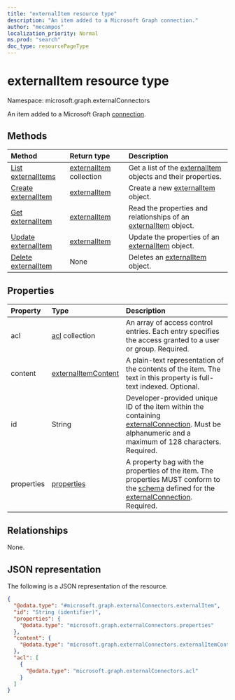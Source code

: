 ```yaml
---
title: "externalItem resource type"
description: "An item added to a Microsoft Graph connection."
author: "mecampos"
localization_priority: Normal
ms.prod: "search"
doc_type: resourcePageType
---
```


# externalItem resource type

Namespace: microsoft.graph.externalConnectors

An item added to a Microsoft Graph [connection](externalconnector-externalconnection.md). 

## Methods
|Method|Return type|Description|
|:---|:---|:---|
|[List externalItems](../api/externalitem-list.md)|[externalItem](../resources/externalconnectors-externalitem.md) collection|Get a list of the [externalItem](../resources/externalitem.md) objects and their properties.|
|[Create externalItem](../api/externalconnectors-externalitem-create.md)|[externalItem](../resources/externalconnectors-externalitem.md)|Create a new [externalItem](../resources/externalconnectors-externalitem.md) object.|
|[Get externalItem](../api/externalconnectors-externalitem-get.md)|[externalItem](../resources/externalconnectors-externalitem.md)|Read the properties and relationships of an [externalItem](../resources/externalconnectors-externalitem.md) object.|
|[Update externalItem](../api/externalconnectors-externalitem-update.md)|[externalItem](../resources/externalconnectors-externalitem.md)|Update the properties of an [externalItem](../resources/externalconnectors-externalitem.md) object.|
|[Delete externalItem](../api/externalconnectors-externalitem-delete.md)|None|Deletes an [externalItem](../resources/externalconnectors-externalitem.md) object.|

## Properties
|Property|Type|Description|
|:---|:---|:---|
|acl|[acl](../resources/externalconnectors-acl.md) collection|An array of access control entries. Each entry specifies the access granted to a user or group. Required.|
|content|[externalItemContent](../resources/externalconnectors-externalitemcontent.md)|A plain-text  representation of the contents of the item. The text in this property is full-text indexed. Optional.|
|id|String|Developer-provided unique ID of the item within the containing [externalConnection](externalconnectors-externalconnection.md). Must be alphanumeric and a maximum of 128 characters. Required.|
|properties|[properties](../resources/externalconnectors-properties.md)|A property bag with the properties of the item. The properties MUST conform to the [schema](schema.md) defined for the [externalConnection](externalconnectors-externalconnection.md). Required.|

## Relationships
None.

## JSON representation
The following is a JSON representation of the resource.
<!-- {
  "blockType": "resource",
  "keyProperty": "id",
  "@odata.type": "microsoft.graph.externalConnectors.externalItem",
  "openType": false
}
-->
``` json
{
  "@odata.type": "#microsoft.graph.externalConnectors.externalItem",
  "id": "String (identifier)",
  "properties": {
    "@odata.type": "microsoft.graph.externalConnectors.properties"
  },
  "content": {
    "@odata.type": "microsoft.graph.externalConnectors.externalItemContent"
  },
  "acl": [
    {
      "@odata.type": "microsoft.graph.externalConnectors.acl"
    }
  ]
}
```

